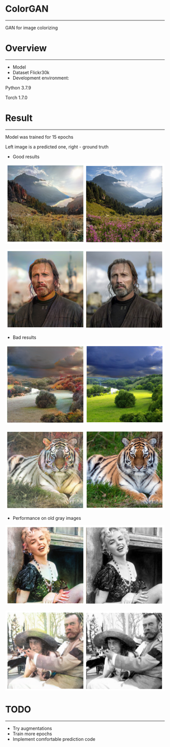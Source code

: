 # ColorGAN
***
 GAN for image colorizing

# Overview
***
- Model
- Dataset Flickr30k
- Development environment:

Python 3.7.9

Torch 1.7.0

# Result
***
Model was trained for 15 epochs

Left image is a predicted one, right - ground truth
- Good results

![alt](./img/example3.png)

![alt](./img/example2.png)

- Bad results

![alt](./img/example1.png)

![alt](./img/example6.png)

- Performance on old gray images

![alt](./img/example4.png)

![alt](./img/example5.png)


# TODO

***
- Try augmentations
- Train more epochs
- Implement comfortable prediction code
